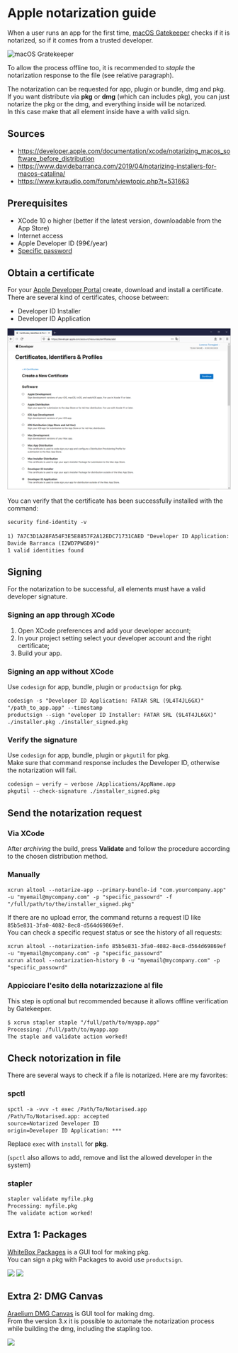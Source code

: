 # Apple notarization guide

When a user runs an app for the first time, [macOS Gatekeeper](https://support.apple.com/en-us/HT202491) checks if it is notarized, so if it comes from a trusted developer.

![macOS Gratekeeper](https://support.apple.com/library/content/dam/edam/applecare/images/en_US/macos/Mojave/macos-mojave-notarized-app-alert-dark.jpg)

To allow the process offline too, it is recommended to *staple* the notarization response to the file (see relative paragraph).

The notarization can be requested for app, plugin or bundle, dmg and pkg.  
If you want distribute via **pkg** or **dmg** (which can includes pkg), you can just notarize the pkg or the dmg, and everything inside will be notarized.  
In this case make that all element inside have a with valid sign.

## Sources

- https://developer.apple.com/documentation/xcode/notarizing_macos_software_before_distribution
- https://www.davidebarranca.com/2019/04/notarizing-installers-for-macos-catalina/
- https://www.kvraudio.com/forum/viewtopic.php?t=531663

## Prerequisites

- XCode 10 o higher (better if the latest version, downloadable from the App Store)
- Internet access
- Apple Developer ID (99€/year)
- [Specific password](https://support.apple.com/it-it/HT204397)

## Obtain a certificate

For your [Apple Developer Portal](https://developer.apple.com/) create, download and install a certificate. There are several kind of certificates, choose between:
- Developer ID Installer
- Developer ID Application 

![Create a new certificate](create_certificate.png)

You can verify that the certificate has been successfully installed with the command:

    security find-identity -v
    
    1) 7A7C3D1A28FA54F3E5E8857F2A12EDC71731CAED "Developer ID Application: Davide Barranca (I2WD7PWGD9)"
    1 valid identities found

## Signing

For the notarization to be successful, all elements must have a valid developer signature.

### Signing an app through XCode

1. Open XCode preferences and add your developer account;
2. In your project setting select your developer account and the right certificate;
3. Build your app.

### Signing an app without XCode

Use `codesign` for app, bundle, plugin or `productsign` for pkg.

    codesign -s "Developer ID Application: FATAR SRL (9L4T4JL6GX)" "/path_to_app.app" --timestamp  
    productsign --sign "eveloper ID Installer: FATAR SRL (9L4T4JL6GX)" ./installer.pkg ./installer_signed.pkg

### Verify the signature

Use `codesign` for app, bundle, plugin or `pkgutil` for pkg.  
Make sure that command response includes the Developer ID, otherwise the notarization will fail.

    codesign — verify — verbose /Applications/AppName.app  
    pkgutil --check-signature ./installer_signed.pkg

## Send the notarization request

### Via XCode

After *archiving* the build, press **Validate** and follow the procedure according to the chosen distribution method.

### Manually

    xcrun altool --notarize-app --primary-bundle-id "com.yourcompany.app" -u "myemail@mycompany.com" -p "specific_passowrd" -f "/full/path/to/the/installer_signed.pkg"

If there are no upload error, the command returns a request ID like `85b5e831-3fa0-4082-8ec8-d564d69869ef`.  
You can check a specific request status or see the history of all requests:

    xcrun altool --notarization-info 85b5e831-3fa0-4082-8ec8-d564d69869ef -u "myemail@mycompany.com" -p "specific_passowrd"  
    xcrun altool --notarization-history 0 -u "myemail@mycompany.com" -p "specific_passowrd"

### Appicciare l'esito della notarizzazione al file

This step is optional but recommended because it allows offline verification by Gatekeeper.

    $ xcrun stapler staple "/full/path/to/myapp.app"
    Processing: /full/path/to/myapp.app
    The staple and validate action worked!

## Check notorization in file

There are several ways to check if a file is notarized. Here are my favorites:

### spctl

    spctl -a -vvv -t exec /Path/To/Notarised.app  
    /Path/To/Notarised.app: accepted  
    source=Notarized Developer ID  
    origin=Developer ID Application: ***

Replace `exec` with `install` for **pkg**.

(`spctl` also allows to add, remove and list the allowed developer in the system)

### stapler

    stapler validate myfile.pkg  
    Processing: myfile.pkg  
    The validate action worked!

## Extra 1: Packages

[WhiteBox Packages](http://s.sudre.free.fr/Software/Packages/about.htmls) is a GUI tool for making pkg.  
You can sign a pkg with Packages to avoid use `productsign`.

![](https://i.imgur.com/xyvfSyK.png)
![](https://i.imgur.com/aEkKzOK.png)

## Extra 2: DMG Canvas

[Araelium DMG Canvas](https://www.araelium.com/dmgcanvas) is GUI tool for making dmg.  
From the version 3.x it is possible to automate the notarization process while building the dmg, including the stapling too.

![](https://www.davidebarranca.com/wp-content/uploads/2019/05/DMGCanvas.jpg)
